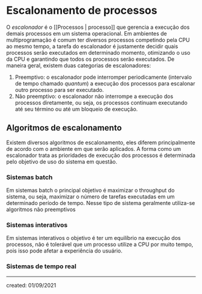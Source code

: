 # Escalonamento de processos
O *escalonador* é o [[Processos | processo]] que gerencia a execução dos demais processos em um sistema operacional. Em ambientes de multiprogramação é comum ter diversos processos competindo pela CPU ao mesmo tempo, a tarefa do escalonador é justamente decidir quais processos serão executados em determinado momento, otimizando o uso da CPU e garantindo que todos os processos serão executados.
De maneira geral, existem duas categorias de escalonadores:

1. Preemptivo: o escalonador pode interromper periodicamente (intervalo de tempo chamado *quantum*) a execução dos processos para escalonar outro processo para ser executado.
2. Não preemptivo: o escalonador não interrompe a execução dos processos diretamente, ou seja, os processos continuam executando até seu término ou até um bloqueio de execução.

## Algoritmos de escalonamento
Existem diversos algoritmos de escalonamento, eles diferem principalmente de acordo com o ambiente em que serão aplicados. A forma como um escalonador trata as prioridades de execução dos processos é determinada pelo objetivo de uso do sistema em questão.

### Sistemas batch
Em sistemas batch o principal objetivo é maximizar o throughput do sistema, ou seja, maximizar o número de tarefas executadas em um determinado período de tempo. Nesse tipo de sistema geralmente utiliza-se algoritmos não preemptivos

### Sistemas interativos
Em sistemas interativos o objetivo é ter um equilíbrio na execução dos processos, não é tolerável que um processo utilize a CPU por muito tempo, pois isso pode afetar a experiência do usuário.

### Sistemas de tempo real

---

created: 01/09/2021
